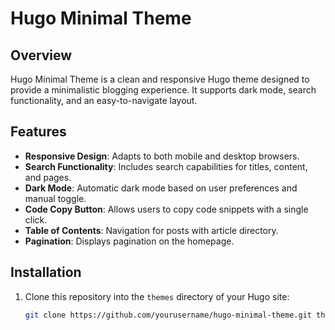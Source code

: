 # Hugo Minimal Theme

## Overview

Hugo Minimal Theme is a clean and responsive Hugo theme designed to provide a minimalistic blogging experience. It supports dark mode, search functionality, and an easy-to-navigate layout.

## Features

- **Responsive Design**: Adapts to both mobile and desktop browsers.
- **Search Functionality**: Includes search capabilities for titles, content, and pages.
- **Dark Mode**: Automatic dark mode based on user preferences and manual toggle.
- **Code Copy Button**: Allows users to copy code snippets with a single click.
- **Table of Contents**: Navigation for posts with article directory.
- **Pagination**: Displays pagination on the homepage.

## Installation

1. Clone this repository into the `themes` directory of your Hugo site:
   ```sh
   git clone https://github.com/yourusername/hugo-minimal-theme.git themes/hugo-minimal-theme

